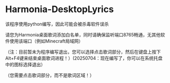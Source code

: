 # Harmonia-DesktopLyrics

<p>该程序使用python编写，因此可能会被杀毒软件误杀</p>

<p>请您为Harmonia桌面歌词添加白名单，同时请确保监听端口8765畅通，无其他软件使用该端口（例如Minecraft局域网）</p>

<p>（注：目前暂未为程序编写退出，您可以选择点击歌词部分，然后在键盘上按下Alt+F4键来结束桌面歌词进程！）(20250704：现在编写了，你可以在系统托盘中的图标选择退出）</p>

<p>（您需要点击歌词部分，而不是歌词区域！）</p>
